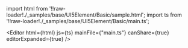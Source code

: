 import html from '!!raw-loader!./_samples/base/UI5Element/Basic/sample.html';
import ts from '!!raw-loader!./_samples/base/UI5Element/Basic/main.ts';

<Editor 
	html={html} 
	js={ts} 
	mainFile={"main.ts"} 
	canShare={true} 
	editorExpanded={true}
/>